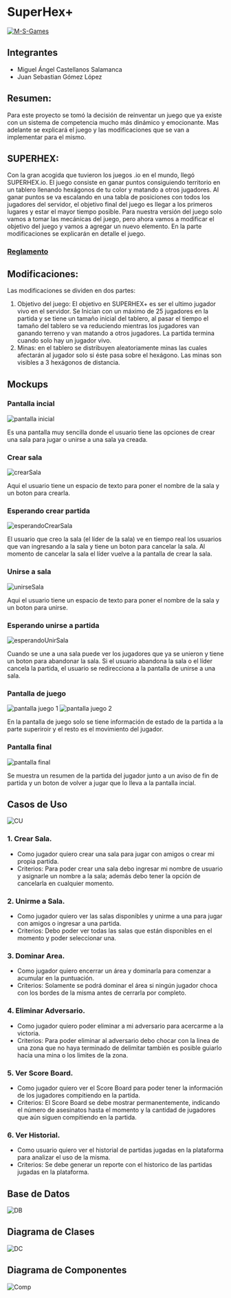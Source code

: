 # SuperHex+
[![M-S-Games](https://circleci.com/gh/M-S-Games/SUPERHEXPlus.svg?style=svg)](https://app.circleci.com/github/M-S-Games/SUPERHEXPlus/pipelines)

## Integrantes 
- Miguel Ángel Castellanos Salamanca 
- Juan Sebastian Gómez López 
## Resumen:
Para este proyecto se tomó la decisión de reinventar un juego que ya existe con un sistema de competencia mucho más dinámico y emocionante. Mas adelante se explicará el juego y las modificaciones que se van a implementar para el mismo.

## SUPERHEX:
Con la gran acogida que tuvieron los juegos .io en el mundo, llegó SUPERHEX.io. El juego consiste en ganar puntos consiguiendo territorio en un tablero llenando hexágonos de tu color y matando a otros jugadores. Al ganar puntos se va escalando en una tabla de posiciones con todos los jugadores del servidor, el objetivo final del juego es llegar a los primeros lugares y estar el mayor tiempo posible.
Para nuestra versión del juego solo vamos a tomar las mecánicas del juego, pero ahora vamos a modificar el objetivo del juego y vamos a agregar un nuevo elemento. En la parte modificaciones se explicarán en detalle el juego.
### [Reglamento](https://github.com/M-S-Games/SUPERHEXPlus/blob/master/Reglamento.md)

## Modificaciones:
Las modificaciones se dividen en dos partes:
1. Objetivo del juego: El objetivo en SUPERHEX+ es ser el ultimo jugador vivo en el servidor. Se Inician con un máximo de 25 jugadores en la partida y se tiene un tamaño inicial del tablero, al pasar el tiempo el tamaño del tablero se va reduciendo mientras los jugadores van ganando terreno y van matando a otros jugadores. La partida termina cuando solo hay un jugador vivo.
2. 	Minas: en el tablero se distribuyen aleatoriamente minas las cuales afectarán al jugador solo si éste pasa sobre el hexágono. Las minas son visibles a 3 hexágonos de distancia.


## Mockups
### Pantalla incial 

![pantalla inicial](https://github.com/M-S-Games/SUPERHEXPlus/blob/master/Images/inicial.PNG)

Es una pantalla muy sencilla donde el usuario tiene las opciones de crear una sala para jugar o unirse a una sala ya creada.

### Crear sala

![crearSala](https://github.com/M-S-Games/SUPERHEXPlus/blob/master/Images/crearSala.PNG)

Aqui el usuario tiene un espacio de texto para poner el nombre de la sala y un boton para crearla.

### Esperando crear partida

![esperandoCrearSala](https://github.com/M-S-Games/SUPERHEXPlus/blob/master/Images/esperandoCrear.PNG)

El usuario que creo la sala (el líder de la sala) ve en tiempo real los usuarios que van ingresando a la sala y tiene un boton para cancelar la sala. Al momento de cancelar la sala el líder vuelve a la pantalla de crear la sala.

### Unirse a sala

![unirseSala](https://github.com/M-S-Games/SUPERHEXPlus/blob/master/Images/unirseSala.PNG)

Aqui el usuario tiene un espacio de texto para poner el nombre de la sala y un boton para unirse.

### Esperando unirse a partida

![esperandoUnirSala](https://github.com/M-S-Games/SUPERHEXPlus/blob/master/Images/esperandoUnir.PNG)

Cuando se une a una sala puede ver los jugadores que ya se unieron y tiene un boton para abandonar la sala. Si el usuario abandona la sala o el líder cancela la partida, el usuario se redirecciona a la pantalla de unirse a una sala.

### Pantalla de juego 

![pantalla juego 1](https://github.com/M-S-Games/SUPERHEXPlus/blob/master/Images/2.png)
![pantalla juego 2](https://github.com/M-S-Games/SUPERHEXPlus/blob/master/Images/3.png)

En la pantalla de juego solo se tiene información de estado de la partida a la parte superiroir y el resto es el movimiento del jugador.

### Pantalla final

![pantalla final](https://github.com/M-S-Games/SUPERHEXPlus/blob/master/Images/4.png)

Se muestra un resumen de la partida del jugador junto a un aviso de fin de partida y un boton de volver a jugar que lo lleva a la pantalla incial.

## Casos de Uso

![CU](https://github.com/M-S-Games/SUPERHEXPlus/blob/master/Images/CasosUso.png)

### 1. Crear Sala.
- Como jugador quiero crear una sala para jugar con amigos o crear mi propia partida.
- Criterios: Para poder crear una sala debo ingresar mi nombre de usuario y asignarle un nombre a la sala; además debo tener la opción de cancelarla en cualquier momento.
### 2. Unirme a Sala.
- Como jugador quiero ver las salas disponibles y unirme a una para jugar con amigos o ingresar a una partida.
- Criterios: Debo poder ver todas las salas que están disponibles en el momento y poder seleccionar una.
### 3. Dominar Area. 
- Como jugador quiero encerrar un área y dominarla para comenzar a acumular en la puntuación. 
- Criterios: Solamente se podrá dominar el área si ningún jugador choca con los bordes de la misma antes de cerrarla por completo.
### 4. Eliminar Adversario.
- Como jugador quiero poder eliminar a mi adversario para acercarme a la victoria.
- Criterios: Para poder eliminar al adversario debo chocar con la linea de una zona que no haya terminado de delimitar también es posible guiarlo hacia una mina o los limites de la zona.
### 5. Ver Score Board.
- Como jugador quiero ver el Score Board para poder tener la información de los jugadores compitiendo en la partida.
- Criterios: El Score Board se debe mostrar permanentemente, indicando el número de asesinatos hasta el momento y la cantidad de jugadores que aún siguen compitiendo en la partida.
### 6. Ver Historial.
- Como usuario quiero ver el historial de partidas jugadas en la plataforma para analizar el uso de la misma.
- Criterios: Se debe generar un reporte con el historico de las partidas jugadas en la plataforma.

## Base de Datos

![DB](https://github.com/M-S-Games/SUPERHEXPlus/blob/master/Images/DB.png)

## Diagrama de Clases

![DC](https://github.com/M-S-Games/SUPERHEXPlus/blob/master/Images/Clases.png)

## Diagrama de Componentes

![Comp](https://github.com/M-S-Games/SUPERHEXPlus/blob/master/Images/Componentes.png)
